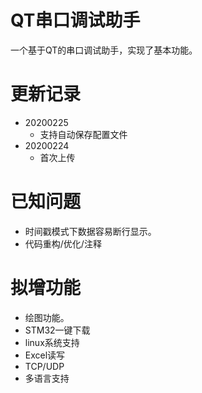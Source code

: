 # QT串口调试助手
  一个基于QT的串口调试助手，实现了基本功能。

# 更新记录
- 20200225
  - 支持自动保存配置文件
- 20200224
  - 首次上传

# 已知问题
  - 时间戳模式下数据容易断行显示。
  - 代码重构/优化/注释

# 拟增功能
  - 绘图功能。
  - STM32一键下载
  - linux系统支持
  - Excel读写
  - TCP/UDP
  - 多语言支持